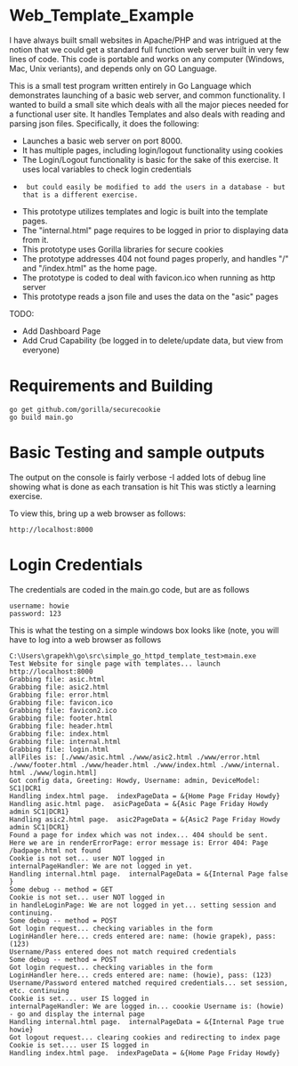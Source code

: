 # Web_Template_Example
I have always built small websites in Apache/PHP and was intrigued at the notion that we could get a standard full function web server built in very few lines of code.   This code is portable and works on any computer (Windows, Mac, Unix veriants), and depends only on GO Language.  

This is a small test program written entirely in Go Language which demonstrates launching of a basic web server, and common functionality. I wanted to build a small site which deals with all the major pieces needed for a functional user site.  It handles Templates and also deals with reading and parsing json files.   Specifically, it does the following: 

 *   Launches a basic web server on port 8000.
 *   It has multiple pages, including login/logout functionality using cookies
 *   The Login/Logout functionality is basic for the sake of this exercise.  It uses local variables to check login credentials
 *      but could easily be modified to add the users in a database - but that is a different exercise.
 *   This prototype utilizes templates and logic is built into the template pages. 
 *   The "internal.html" page requires to be logged in prior to displaying data from it. 
 *   This prototype uses Gorilla libraries for secure cookies
 *   The prototype addresses 404 not found pages properly, and handles "/" and "/index.html" as the home page. 
 *   The prototype is coded to deal with favicon.ico when running as http server
 *   This prototype reads a json file and uses the data on the "asic" pages

TODO: 
 *  Add Dashboard Page
 *  Add Crud Capability (be logged in to delete/update data, but view from everyone)

# Requirements and Building
````
go get github.com/gorilla/securecookie
go build main.go
````

# Basic Testing and sample outputs
The output on the console is fairly verbose -I added lots of debug line showing what is done as each transation is hit
This was stictly a learning exercise. 

To view this, bring up a web browser as follows: 
```` 
http://localhost:8000
````

# Login Credentials
The credentials are coded in the main.go code, but are as follows
```` 
username: howie
password: 123
````


This is what the testing on a simple windows box looks like (note, you will have to log into a web browser as follows
````
C:\Users\grapekh\go\src\simple_go_httpd_template_test>main.exe
Test Website for single page with templates... launch http://localhost:8000
Grabbing file: asic.html
Grabbing file: asic2.html
Grabbing file: error.html
Grabbing file: favicon.ico
Grabbing file: favicon2.ico
Grabbing file: footer.html
Grabbing file: header.html
Grabbing file: index.html
Grabbing file: internal.html
Grabbing file: login.html
allFiles is: [./www/asic.html ./www/asic2.html ./www/error.html ./www/footer.html ./www/header.html ./www/index.html ./www/internal.
html ./www/login.html]
Got config data, Greeting: Howdy, Username: admin, DeviceModel: SC1|DCR1
Handling index.html page.  indexPageData = &{Home Page Friday Howdy}
Handling asic.html page.  asicPageData = &{Asic Page Friday Howdy admin SC1|DCR1}
Handling asic2.html page.  asic2PageData = &{Asic2 Page Friday Howdy admin SC1|DCR1}
Found a page for index which was not index... 404 should be sent.
Here we are in renderErrorPage: error message is: Error 404: Page /badpage.html not found
Cookie is not set... user NOT logged in
internalPageHandler: We are not logged in yet.
Handling internal.html page.  internalPageData = &{Internal Page false }
Some debug -- method = GET
Cookie is not set... user NOT logged in
in handleLoginPage: We are not logged in yet... setting session and continuing.
Some debug -- method = POST
Got login request... checking variables in the form
LoginHandler here... creds entered are: name: (howie grapek), pass: (123)
Username/Pass entered does not match required credentials
Some debug -- method = POST
Got login request... checking variables in the form
LoginHandler here... creds entered are: name: (howie), pass: (123)
Username/Password entered matched required credentials... set session, etc. continuing
Cookie is set.... user IS logged in
internalPageHandler: We are logged in... coookie Username is: (howie) - go and display the internal page
Handling internal.html page.  internalPageData = &{Internal Page true howie}
Got logout request... clearing cookies and redirecting to index page
Cookie is set.... user IS logged in
Handling index.html page.  indexPageData = &{Home Page Friday Howdy}
````
